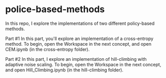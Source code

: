 # police-based-methods

In this repo, I explore the implementations of two different policy-based methods.

Part #1
In this part, you'll explore an implementation of a cross-entropy method. To begin, open the Workspace in the next concept, and open CEM.ipynb (in the cross-entropy folder).

Part #2
In this part, I explore an implementation of hill-climbing with adaptive noise scaling. To begin, open the Workspace in the next concept, and open Hill_Climbing.ipynb (in the hill-climbing folder).
